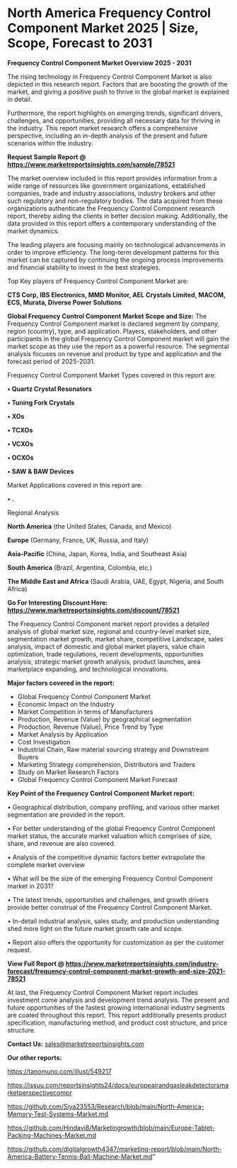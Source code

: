 # North America Frequency Control Component Market 2025 | Size, Scope, Forecast to 2031

<Strong> Frequency Control Component Market Overview 2025 - 2031</strong>

The rising technology in Frequency Control Component Market is also depicted in this research report. Factors that are boosting the growth of the market, and giving a positive push to thrive in the global market is explained in detail.

Furthermore, the report highlights on emerging trends, significant drivers, challenges, and opportunities, providing all necessary data for thriving in the industry. This report market research offers a comprehensive perspective, including an in-depth analysis of the present and future scenarios within the industry.

<strong>Request Sample Report @ <a href=https://www.marketreportsinsights.com/sample/78521>https://www.marketreportsinsights.com/sample/78521</a></strong>

The market overview included in this report provides information from a wide range of resources like government organizations, established companies, trade and industry associations, industry brokers and other such regulatory and non-regulatory bodies. The data acquired from these organizations authenticate the Frequency Control Component research report, thereby aiding the clients in better decision making. Additionally, the data provided in this report offers a contemporary understanding of the market dynamics.

The leading players are focusing mainly on technological advancements in order to improve efficiency. The long-term development patterns for this market can be captured by continuing the ongoing process improvements and financial stability to invest in the best strategies.

Top Key players of Frequency Control Component Market are:

<strong>CTS Corp, IBS Electronics, MMD Monitor, AEL Crystals Limited, MACOM, ECS, Murata, Diverse Power Solutions</strong>

<strong><b>Global Frequency Control Component Market Scope and Size:</b></strong>
The Frequency Control Component market is declared segment by company, region (country), type, and application. Players, stakeholders, and other participants in the global Frequency Control Component market will gain the market scope as they use the report as a powerful resource. The segmental analysis focuses on revenue and product by type and application and the forecast period of 2025-2031.

Frequency Control Component Market Types covered in this report are:

<strong>• Quartz Crystal Resonators

• Tuning Fork Crystals

• XOs

• TCXOs

• VCXOs

• OCXOs

• SAW & BAW Devices</strong>

Market Applications covered in this report are:

<strong>• .</strong> 

Regional Analysis

<strong>North America</strong> (the United States, Canada, and Mexico)

<strong>Europe</strong> (Germany, France, UK, Russia, and Italy)

<strong>Asia-Pacific</strong> (China, Japan, Korea, India, and Southeast Asia)

<strong>South America</strong> (Brazil, Argentina, Colombia, etc.)

<strong>The Middle East and Africa</strong> (Saudi Arabia, UAE, Egypt, Nigeria, and South Africa)

<strong>Go For Interesting Discount Here: <a href=https://www.marketreportsinsights.com/discount/78521>https://www.marketreportsinsights.com/discount/78521</a></strong>

The Frequency Control Component market report provides a detailed analysis of global market size, regional and country-level market size, segmentation market growth, market share, competitive Landscape, sales analysis, impact of domestic and global market players, value chain optimization, trade regulations, recent developments, opportunities analysis, strategic market growth analysis, product launches, area marketplace expanding, and technological innovations.

<strong><b>Major factors covered in the report:</b></strong>
<ul>
  <li>Global Frequency Control Component Market </li>
  <li>Economic Impact on the Industry</li>
  <li>Market Competition in terms of Manufacturers</li>
  <li>Production, Revenue (Value) by geographical segmentation</li>
  <li>Production, Revenue (Value), Price Trend by Type</li>
  <li>Market Analysis by Application</li>
  <li>Cost Investigation</li>
  <li>Industrial Chain, Raw material sourcing strategy and Downstream Buyers</li>
  <li>Marketing Strategy comprehension, Distributors and Traders</li>
  <li>Study on Market Research Factors</li>
  <li>Global Frequency Control Component Market Forecast</li>
</ul>

<strong><b>Key Point of the Frequency Control Component Market report:</b></strong>

• Geographical distribution, company profiling, and various other market segmentation are provided in the report.

• For better understanding of the global Frequency Control Component market status, the accurate market valuation which comprises of size, share, and revenue are also covered.

• Analysis of the competitive dynamic factors better extrapolate the complete market overview

• What will be the size of the emerging Frequency Control Component market in 2031?

• The latest trends, opportunities and challenges, and growth drivers provide better construal of the Frequency Control Component Market.

• In-detail industrial analysis, sales study, and production understanding shed more light on the future market growth rate and scope.

• Report also offers the opportunity for customization as per the customer request.

<strong><b>View Full Report @ <a href=https://www.marketreportsinsights.com/industry-forecast/frequency-control-component-market-growth-and-size-2021-78521>https://www.marketreportsinsights.com/industry-forecast/frequency-control-component-market-growth-and-size-2021-78521</a></b></strong>


At last, the Frequency Control Component Market report includes investment come analysis and development trend analysis. The present and future opportunities of the fastest growing international industry segments are coated throughout this report. This report additionally presents product specification, manufacturing method, and product cost structure, and price structure.

<strong>Contact Us:</strong>
sales@marketreportsinsights.com

<strong>Our other reports:</strong>

<a href=https://tanomuno.com/illust/549217>https://tanomuno.com/illust/549217</a>

<a href=https://issuu.com/reportsinsights24/docs/europeairandgasleakdetectorsmarketperspectivecompr>https://issuu.com/reportsinsights24/docs/europeairandgasleakdetectorsmarketperspectivecompr</a>

<a href=https://github.com/Siya23553/Research/blob/main/North-America-Memory-Test-Systems-Market.md>https://github.com/Siya23553/Research/blob/main/North-America-Memory-Test-Systems-Market.md</a>

<a href=https://github.com/Hindavi8/Marketingrowth/blob/main/Europe-Tablet-Packing-Machines-Market.md>https://github.com/Hindavi8/Marketingrowth/blob/main/Europe-Tablet-Packing-Machines-Market.md</a>

<a href=https://github.com/digitalgrowth4347/marketing-report/blob/main/North-America-Battery-Tennis-Ball-Machine-Market.md>https://github.com/digitalgrowth4347/marketing-report/blob/main/North-America-Battery-Tennis-Ball-Machine-Market.md</a>"
